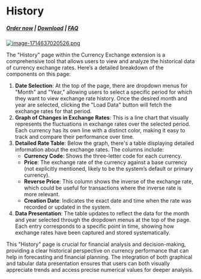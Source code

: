 # History

#####  [Order now](https://puqcloud.com/whmcs-addon-puq-customization.php) | [Download](https://download.puqcloud.com/WHMCS/addons/PUQ-Customization/) | [FAQ](https://faq.puqcloud.com/)

[![image-1714637020526.png](https://doc.puq.info/uploads/images/gallery/2024-05/scaled-1680-/image-1714637020526.png)](https://doc.puq.info/uploads/images/gallery/2024-05/image-1714637020526.png)

The "History" page within the Currency Exchange extension is a comprehensive tool that allows users to view and analyze the historical data of currency exchange rates. Here’s a detailed breakdown of the components on this page:

1. **Date Selection**: At the top of the page, there are dropdown menus for "Month" and "Year," allowing users to select a specific period for which they want to view exchange rate history. Once the desired month and year are selected, clicking the "Load Data" button will fetch the exchange rates for that period.
2. **Graph of Changes in Exchange Rates**: This is a line chart that visually represents the fluctuations in exchange rates over the selected period. Each currency has its own line with a distinct color, making it easy to track and compare their performance over time.
3. **Detailed Rate Table**: Below the graph, there's a table displaying detailed information about the exchange rates. The columns include: 
    - **Currency Code**: Shows the three-letter code for each currency.
    - **Price**: The exchange rate of the currency against a base currency (not explicitly mentioned, likely to be the system’s default or primary currency).
    - **Reverse Price**: This column shows the inverse of the exchange rate, which could be useful for transactions where the inverse rate is more relevant.
    - **Creation Date**: Indicates the exact date and time when the rate was recorded or updated in the system.
4. **Data Presentation**: The table updates to reflect the data for the month and year selected through the dropdown menus at the top of the page. Each entry corresponds to a specific point in time, showing how exchange rates have been captured and stored systematically.

This "History" page is crucial for financial analysis and decision-making, providing a clear historical perspective on currency performance that can help in forecasting and financial planning. The integration of both graphical and tabular data presentation ensures that users can both visually appreciate trends and access precise numerical values for deeper analysis.